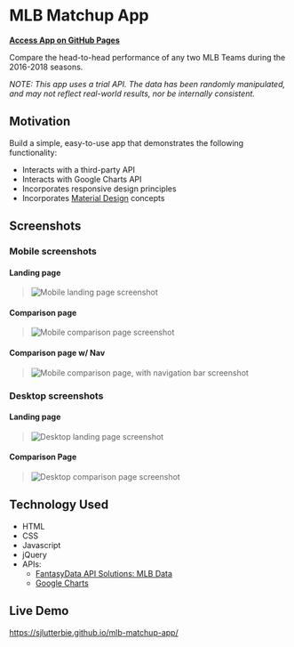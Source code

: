 # MLB Matchup App

__[Access App on GitHub Pages](https://sjlutterbie.github.io/mlb-matchup-app/)__

Compare the head-to-head performance of any two MLB Teams during the 2016-2018
seasons.

_NOTE: This app uses a trial API. The data has been randomly manipulated, and
may not reflect real-world results, nor be internally consistent._

## Motivation

Build a simple, easy-to-use app that demonstrates the following functionality:

* Interacts with a third-party API
* Interacts with Google Charts API
* Incorporates responsive design principles
* Incorporates [Material Design](https://material.io) concepts

## Screenshots

### Mobile screenshots

#### Landing page

> ![Mobile landing page screenshot](screenshots/Mobile_LandingPage.png "Mobile landing page")

#### Comparison page

> ![Mobile comparison page screenshot](screenshots/Mobile_ComparisonPage.png "Mobile comparison page")

#### Comparison page w/ Nav

> ![Mobile comparison page, with navigation bar screenshot](screenshots/Mobile_ComparisonPageNav.png "Mobile comparison page w/ Nav")

### Desktop screenshots

#### Landing page

> ![Desktop landing page screenshot](screenshots/Desktop_LandingPage.png "Desktop landing page")

#### Comparison Page

> ![Desktop comparison page screenshot](screenshots/Desktop_ComparisonPage.png "Desktop comparison page")

## Technology Used

* HTML
* CSS
* Javascript
* jQuery
* APIs:
  * [FantasyData API Solutions: MLB Data](https://developer.fantasydata.com/documentation)
  * [Google Charts](https://developers.google.com/chart/)

## Live Demo

<https://sjlutterbie.github.io/mlb-matchup-app/>